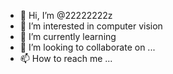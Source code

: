 - 👋 Hi, I’m @22222222z
- 👀 I’m interested in computer vision
- 🌱 I’m currently learning 
- 💞️ I’m looking to collaborate on ...
- 📫 How to reach me ...

<!---
22222222z/22222222z is a ✨ special ✨ repository because its `README.md` (this file) appears on your GitHub profile.
You can click the Preview link to take a look at your changes.
--->
